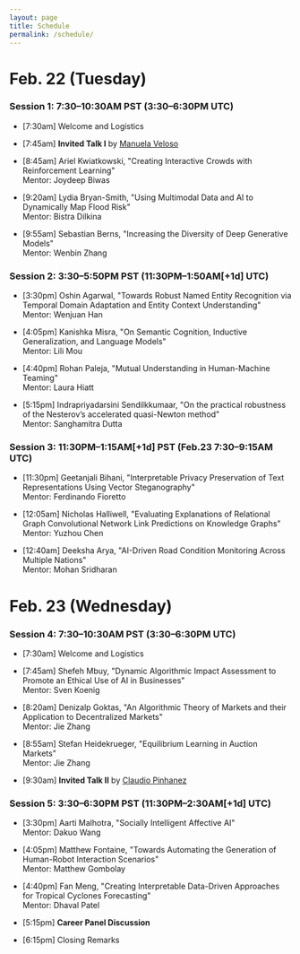 ```yaml
---
layout: page
title: Schedule
permalink: /schedule/
---
```


# Feb. 22 (Tuesday)

### Session 1: 7:30–10:30AM PST (3:30–6:30PM UTC)

- [7:30am] Welcome and Logistics

- [7:45am] **Invited Talk I** by [Manuela Veloso](http://www.cs.cmu.edu/~mmv/)

- [8:45am] Ariel Kwiatkowski, "Creating Interactive Crowds with Reinforcement Learning" \
Mentor: Joydeep Biwas

- [9:20am] Lydia Bryan-Smith, "Using Multimodal Data and AI to Dynamically Map Flood Risk" \
Mentor: Bistra Dilkina

- [9:55am] Sebastian Berns, "Increasing the Diversity of Deep Generative Models" \
Mentor: Wenbin Zhang

### Session 2: 3:30–5:50PM PST (11:30PM–1:50AM[+1d] UTC)

- [3:30pm] Oshin Agarwal, "Towards Robust Named Entity Recognition via Temporal Domain Adaptation and Entity Context Understanding" \
Mentor: Wenjuan Han

- [4:05pm] Kanishka Misra, "On Semantic Cognition, Inductive Generalization, and Language Models" \
Mentor: Lili Mou

- [4:40pm] Rohan Paleja, "Mutual Understanding in Human-Machine Teaming" \
Mentor: Laura Hiatt

- [5:15pm] Indrapriyadarsini Sendilkkumaar, "On the practical robustness of the Nesterov’s accelerated quasi-Newton method" \
Mentor: Sanghamitra Dutta

### Session 3: 11:30PM–1:15AM[+1d] PST (Feb.23 7:30–9:15AM UTC)

- [11:30pm] Geetanjali Bihani, "Interpretable Privacy Preservation of Text Representations Using Vector Steganography" \
Mentor: Ferdinando Fioretto

- [12:05am] Nicholas Halliwell, "Evaluating Explanations of Relational Graph Convolutional Network Link Predictions on Knowledge Graphs" \
Mentor: Yuzhou Chen

- [12:40am] Deeksha Arya, "AI-Driven Road Condition Monitoring Across Multiple Nations" \
Mentor: Mohan Sridharan


# Feb. 23 (Wednesday)

### Session 4: 7:30–10:30AM PST (3:30–6:30PM UTC)

- [7:30am] Welcome and Logistics

- [7:45am] Shefeh Mbuy, "Dynamic Algorithmic Impact Assessment to Promote an Ethical Use of AI in Businesses" \
Mentor: Sven Koenig

- [8:20am] Denizalp Goktas, "An Algorithmic Theory of Markets and their Application to Decentralized Markets" \
Mentor: Jie Zhang

- [8:55am] Stefan Heidekrueger, "Equilibrium Learning in Auction Markets" \
Mentor: Jie Zhang

- [9:30am] **Invited Talk II** by [Claudio Pinhanez](https://researcher.watson.ibm.com/researcher/view.php?person=br-csantosp)

### Session 5: 3:30–6:30PM PST (11:30PM–2:30AM[+1d] UTC)

- [3:30pm] Aarti Malhotra, "Socially Intelligent Affective AI" \
Mentor: Dakuo Wang

- [4:05pm] Matthew Fontaine, "Towards Automating the Generation of Human-Robot Interaction Scenarios" \
Mentor: Matthew Gombolay

- [4:40pm] Fan Meng, "Creating Interpretable Data-Driven Approaches for Tropical Cyclones Forecasting" \
Mentor: Dhaval Patel

- [5:15pm] **Career Panel Discussion**

- [6:15pm] Closing Remarks
